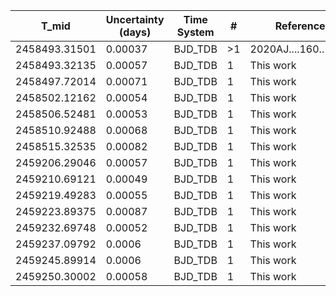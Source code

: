 |T_mid|Uncertainty (days)           |Time System|#                                            |Reference                           |
|-----|-----------------------------|-----------|---------------------------------------------|------------------------------------|
|2458493.31501|0.00037                      |BJD_TDB    |>1                                           |2020AJ....160..111R                 |
|2458493.32135|0.00057                      |BJD_TDB    |1                                            |This work                           |
|2458497.72014|0.00071                      |BJD_TDB    |1                                            |This work                           |
|2458502.12162|0.00054                      |BJD_TDB    |1                                            |This work                           |
|2458506.52481|0.00053                      |BJD_TDB    |1                                            |This work                           |
|2458510.92488|0.00068                      |BJD_TDB    |1                                            |This work                           |
|2458515.32535|0.00082                      |BJD_TDB    |1                                            |This work                           |
|2459206.29046|0.00057                      |BJD_TDB    |1                                            |This work                           |
|2459210.69121|0.00049                      |BJD_TDB    |1                                            |This work                           |
|2459219.49283|0.00055                      |BJD_TDB    |1                                            |This work                           |
|2459223.89375|0.00087                      |BJD_TDB    |1                                            |This work                           |
|2459232.69748|0.00052                      |BJD_TDB    |1                                            |This work                           |
|2459237.09792|0.0006                       |BJD_TDB    |1                                            |This work                           |
|2459245.89914|0.0006                       |BJD_TDB    |1                                            |This work                           |
|2459250.30002|0.00058                      |BJD_TDB    |1                                            |This work                           |
